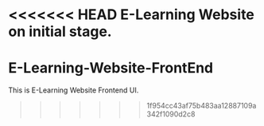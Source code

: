 <<<<<<< HEAD
E-Learning Website on initial stage.
=======
# E-Learning-Website-FrontEnd
This is E-Learning Website Frontend UI.
>>>>>>> 1f954cc43af75b483aa12887109a342f1090d2c8
